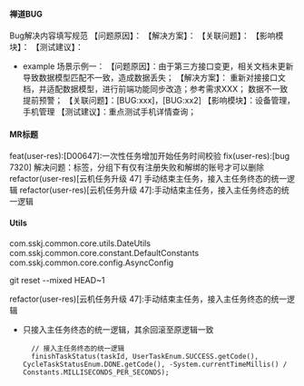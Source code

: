#### 禅道BUG
Bug解决内容填写规范
【问题原因】：
【解决方案】：
【关联问题】：
【影响模块】：
【测试建议】：
- example
场景示例一：
【问题原因】：由于第三方接口变更，相关文档未更新导致数据模型匹配不一致，造成数据丢失；
【解决方案】：
重新对接接口文档，并适配数据模型，进行前端功能同步改造；参考需求XXX；
数据不一致提前预警；
【关联问题】：[BUG:xxx]，[BUG:xx2]
【影响模块】：设备管理，手机管理
【测试建议】：重点测试手机详情查询；

#### MR标题
feat(user-res):[D00647]:一次性任务增加开始任务时间校验
fix(user-res):[bug 7320] 解决问题：标签，分组下有仅有注册失败和解绑的账号才可以删除
refactor(user-res)[云机任务升级 47] 手动结束主任务，接入主任务终态的统一逻辑
refactor(user-res)[云机任务升级 47]:手动结束主任务，接入主任务终态的统一逻辑


#### Utils
com.sskj.common.core.utils.DateUtils
com.sskj.common.core.constant.DefaultConstants
com.sskj.common.core.config.AsyncConfig


git reset --mixed HEAD~1

refactor(user-res)[云机任务升级 47]:手动结束主任务，接入主任务终态的统一逻辑

- 只接入主任务终态的统一逻辑，其余回滚至原逻辑一致

        // 接入主任务终态的统一逻辑
        finishTaskStatus(taskId, UserTaskEnum.SUCCESS.getCode(), CycleTaskStatusEnum.DONE.getCode(), -System.currentTimeMillis() / Constants.MILLISECONDS_PER_SECONDS);